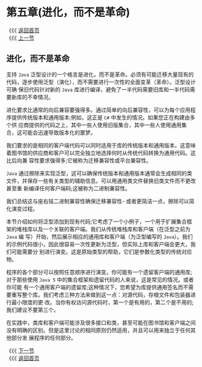 # 第五章\(进化，而不是革命\)

《《《 [返回首页](../../)   
 《《《 [上一节](../di-si-zhang-sheng-ming/4.4-ca-chu-de-gong-zuo-yuan-li.md)

## 进化，而不是革命

支持 `Java` 泛型设计的一个格言是进化，而不是革命。必须有可能迁移大量现有的代码，逐步使用泛型（演化），而不需要进行一次性的全面变革（革命）。泛型设计可确 保旧代码针对新的 `Java` 库进行编译，避免了一半代码需要旧库和一半代码需要新库的不幸情况。

进化要求比通常的向后兼容要强得多。通过简单的向后兼容性，可以为每个应用程序提供传统版本和通用版本;例如，这正是 `C#` 中发生的情况。如果您正在构建由多个供 应商提供的代码之上，其中一些人使用旧版集合，其中一些人使用通用集合，这可能会迅速导致版本化的噩梦。

我们要求的是相同的客户端代码可以同时适用于库的传统版本和通用版本。这意味着图书馆的供应商和客户可以完全独立地选择何时从传统代码转换为通用代码。这比后向兼 容性要求强得多;它被称为迁移兼容性或平台兼容性。

`Java` 通过擦除来实现泛型，这可以确保传统版本和通用版本通常会生成相同的类文件，并保存一些有关类型的辅助信息。可以用通用类文件替换旧类文件而不更改甚至重 新编译任何客户端码;这被称为二进制兼容性。

我们总结这与座右铭二进制兼容性确保迁移兼容性- 或者更简洁一点，擦除可以简化演变过程。

本节介绍如何将泛型添加到现有代码;它考虑了一个小例子，一个用于扩展集合框架的堆栈库以及一个关联的客户端。我们从传统堆栈库和客户端（在泛型之前为 `Java` 编 写）开始，然后展示相应的通用库和客户端（为泛型编写的 `Java`）。我们的示例代码很小，因此很容易一次性更新为泛型，但实际上库和客户端会更大，我们可能需要分 别进行演变。这是原始类型的帮助，它们是参数化类型的传统对应物。

程序的各个部分可以按照任意顺序进行演变。你可能有一个遗留客户端的通用库;对于那些使用 `Java 5` 中的集合框架和遗留代码的人来说，这是常见的情况。或者你可能 有一个通用客户端的遗留库;这种情况下，您希望为库提供通用签名而不需要重写整个库。我们考虑三种方法来做到这一点：对源代码，存根文件和包装器进行最小限度的更 改。当你有权访问源代码时，第一个是有用的，第二个是不用的;我们建议不要第三个。

在实践中，类库和客户端可能涉及很多接口和类，甚至可能在图书馆和客户端之间没有明确的区别。但是这里讨论的相同原则仍然适用，并且可以用来独立于任何其他部分发 展程序的任何部分。

《《《 [下一节](5.1-jiu-ban-ke-hu-duan-de-jiu-ban-ku.md)   
 《《《 [返回首页](../../)

